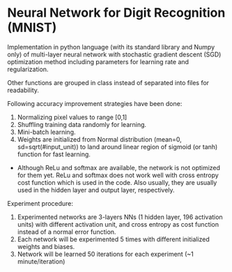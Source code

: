 # Neural Network for Digit Recognition (MNIST)

Implementation in python language (with its standard library and Numpy only) of multi-layer neural network with stochastic gradient descent (SGD) optimization method including parameters for learning rate and regularization.

Other functions are grouped in class instead of separated into files for readability.

Following accuracy improvement strategies have been done:
1. Normalizing pixel values to range [0,1]
2. Shuffling training data randomly for learning.
3. Mini-batch learning.
4. Weights are initialized from Normal distribution (mean=0, sd=sqrt(#input_unit)) to land around linear region of sigmoid (or tanh) function for fast learning.

* Although ReLu and softmax are available, the network is not optimized for them yet.
  ReLu and softmax does not work well with cross entropy cost function which is used in the code.
  Also usually, they are usually used in the hidden layer and output layer, respectively.

Experiment procedure:
1. Experimented networks are 3-layers NNs (1 hidden layer, 196 activation units) with different activation unit, and cross entropy as cost function instead of a normal error function.
2. Each network will be experimented 5 times with different initialized weights and biases.
3. Network will be learned 50 iterations for each experiment (~1 minute/iteration)
